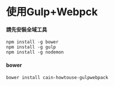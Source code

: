 # 使用Gulp+Webpck

#### 請先安裝全域工具
```
npm install -g bower
npm install -g gulp
npm install -g nodemon
```

#### bower
```bower install cain-howtouse-gulpwebpack```